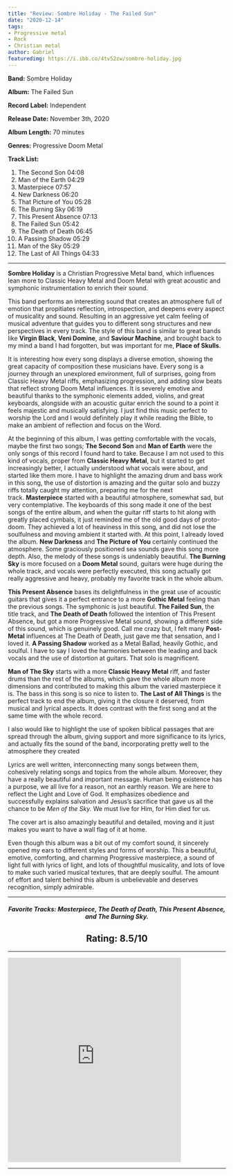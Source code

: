 ```yaml
---
title: "Review: Sombre Holiday - The Failed Sun"
date: "2020-12-14"
tags: 
- Progressive metal
- Rock
- Christian metal
author: Gabriel
featuredimg: https://i.ibb.co/4tv52zw/sombre-holiday.jpg
---
```


**Band:** Sombre Holiday

**Album:** The Failed Sun

**Record Label:** Independent

**Release Date:** November 3th, 2020

**Album Length:** 70 minutes

**Genres:** Progressive Doom Metal

**Track List:**

1. The Second Son 04:08 
2. Man of the Earth 04:29 
3. Masterpiece 07:57 
4. New Darkness 06:20
5. That Picture of You 05:28 
6. The Burning Sky 06:19 
7. This Present Absence 07:13 
8. The Failed Sun 05:42 
9. The Death of Death 06:45 
10. A Passing Shadow 05:29 
11. Man of the Sky 05:29 
12. The Last of All Things 04:33

* * *

**Sombre Holiday** is a Christian Progressive Metal band, which influences lean more to Classic Heavy Metal and Doom Metal with great acoustic and symphonic instrumentation to enrich their sound.

This band performs an interesting sound that creates an atmosphere full of emotion that propitiates reflection, introspection, and deepens every aspect of musicality and sound. Resulting in an aggressive yet calm feeling of musical adventure that guides you to different song structures and new perspectives in every track. The style of this band is similar to great bands like **Virgin Black**, **Veni Domine**, and **Saviour Machine**, and brought back to my mind a band I had forgotten, but was important for me, **Place of Skulls**.

It is interesting how every song displays a diverse emotion, showing the great capacity of composition these musicians have. Every song is a journey through an unexplored environment, full of surprises, going from Classic Heavy Metal riffs, emphasizing progression, and adding slow beats that reflect strong Doom Metal influences. It is severely emotive and beautiful thanks to the symphonic elements added, violins, and great keyboards, alongside with an acoustic guitar enrich the sound to a point it feels majestic and musically satisfying. I just find this music perfect to worship the Lord and I would definitely play it while reading the Bible, to make an ambient of reflection and focus on the Word.

At the beginning of this album, I was getting comfortable with the vocals, maybe the first two songs; **The Second Son** and **Man of Earth** were the only songs of this record I found hard to take. Because I am not used to this kind of vocals, proper from **Classic Heavy Metal**, but it started to get increasingly better, I actually understood what vocals were about, and started like them more. I have to highlight the amazing drum and bass work in this song, the use of distortion is amazing and the guitar solo and buzzy riffs totally caught my attention, preparing me for the next track. **Masterpiece** started with a beautiful atmosphere, somewhat sad, but very contemplative. The keyboards of this song made it one of the best songs of the entire album, and when the guitar riff starts to hit along with greatly placed cymbals, it just reminded me of the old good days of proto-doom. They achieved a lot of heaviness in this song, and did not lose the soulfulness and moving ambient it started with. At this point, I already loved the album. **New Darkness** and **The Picture of You** certainly continued the atmosphere. Some graciously positioned sea sounds gave this song more depth. Also, the melody of these songs is undeniably beautiful. **The Burning Sky** is more focused on a **Doom Metal** sound, guitars were huge during the whole track, and vocals were perfectly executed, this song actually got really aggressive and heavy, probably my favorite track in the whole album.

**This Present Absence** bases its delightfulness in the great use of acoustic guitars that gives it a perfect entrance to a more **Gothic Metal** feeling than the previous songs. The symphonic is just beautiful. **The Failed Sun**, the title track, and **The Death of Death** followed the intention of This Present Absence, but got a more Progressive Metal sound, showing a different side of this sound, which is genuinely good. Call me crazy but, I felt many **Post-Metal** influences at The Death of Death, just gave me that sensation, and I loved it. **A Passing Shadow** worked as a Metal Ballad, heavily Gothic, and soulful. I have to say I loved the harmonies between the leading and back vocals and the use of distortion at guitars. That solo is magnificent.

**Man of The Sky** starts with a more **Classic Heavy Metal** riff, and faster drums than the rest of the albums, which gave the whole album more dimensions and contributed to making this album the varied masterpiece it is. The bass in this song is so nice to listen to. **The Last of All Things** is the perfect track to end the album, giving it the closure it deserved, from musical and lyrical aspects. It does contrast with the first song and at the same time with the whole record.

I also would like to highlight the use of spoken biblical passages that are spread through the album, giving support and more significance to its lyrics, and actually fits the sound of the band, incorporating pretty well to the atmosphere they created

Lyrics are well written, interconnecting many songs between them, cohesively relating songs and topics from the whole album. Moreover, they have a really beautiful and important message. Human being existence has a purpose, we all live for a reason, not an earthly reason. We are here to reflect the Light and Love of God. It emphasizes obedience and successfully explains salvation and Jesus’s sacrifice that gave us all the chance to be ­_Men of the Sky._ We must live for Him, for Him died for us.

The cover art is also amazingly beautiful and detailed, moving and it just makes you want to have a wall flag of it at home.

Even though this album was a bit out of my comfort sound, it sincerely opened my ears to different styles and forms of worship. This a beautiful, emotive, comforting, and charming Progressive masterpiece, a sound of light full with lyrics of light, and lots of thoughtful musicality, and lots of love to make such varied musical textures, that are deeply soulful. The amount of effort and talent behind this album is unbelievable and deserves recognition, simply admirable.
***

<h5 style="text-align:center;">Favorite Tracks: Masterpiece, The Death of Death, This Present Absence, and The Burning Sky. </h5>
 <h2 style="text-align:center;">Rating: 8.5/10</h2>



* * *


<iframe style="border: 0; width: 400px; height: 472px;" src="https://bandcamp.com/EmbeddedPlayer/album=2688863757/size=large/bgcol=ffffff/linkcol=0687f5/artwork=small/transparent=true/" seamless><a href="https://sombreholiday.bandcamp.com/album/the-failed-sun">The Failed Sun by Sombre Holiday</a></iframe>


* * *
